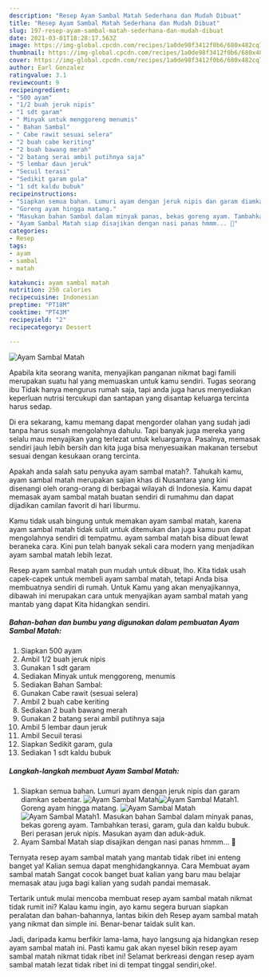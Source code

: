 ```yaml
---
description: "Resep Ayam Sambal Matah Sederhana dan Mudah Dibuat"
title: "Resep Ayam Sambal Matah Sederhana dan Mudah Dibuat"
slug: 197-resep-ayam-sambal-matah-sederhana-dan-mudah-dibuat
date: 2021-03-01T18:28:17.563Z
image: https://img-global.cpcdn.com/recipes/1a0de98f3412f0b6/680x482cq70/ayam-sambal-matah-foto-resep-utama.jpg
thumbnail: https://img-global.cpcdn.com/recipes/1a0de98f3412f0b6/680x482cq70/ayam-sambal-matah-foto-resep-utama.jpg
cover: https://img-global.cpcdn.com/recipes/1a0de98f3412f0b6/680x482cq70/ayam-sambal-matah-foto-resep-utama.jpg
author: Earl Gonzalez
ratingvalue: 3.1
reviewcount: 9
recipeingredient:
- "500 ayam"
- "1/2 buah jeruk nipis"
- "1 sdt garam"
- " Minyak untuk menggoreng menumis"
- " Bahan Sambal"
- " Cabe rawit sesuai selera"
- "2 buah cabe keriting"
- "2 buah bawang merah"
- "2 batang serai ambil putihnya saja"
- "5 lembar daun jeruk"
- "Secuil terasi"
- "Sedikit garam gula"
- "1 sdt kaldu bubuk"
recipeinstructions:
- "Siapkan semua bahan. Lumuri ayam dengan jeruk nipis dan garam diamkan sebentar."
- "Goreng ayam hingga matang."
- "Masukan bahan Sambal dalam minyak panas, bekas goreng ayam. Tambahkan terasi, garam, gula dan kaldu bubuk. Beri perasan jeruk nipis. Masukan ayam dan aduk-aduk."
- "Ayam Sambal Matah siap disajikan dengan nasi panas hmmm... 🤤"
categories:
- Resep
tags:
- ayam
- sambal
- matah

katakunci: ayam sambal matah 
nutrition: 250 calories
recipecuisine: Indonesian
preptime: "PT18M"
cooktime: "PT43M"
recipeyield: "2"
recipecategory: Dessert

---
```



![Ayam Sambal Matah](https://img-global.cpcdn.com/recipes/1a0de98f3412f0b6/680x482cq70/ayam-sambal-matah-foto-resep-utama.jpg)

Apabila kita seorang wanita, menyajikan panganan nikmat bagi famili merupakan suatu hal yang memuaskan untuk kamu sendiri. Tugas seorang ibu Tidak hanya mengurus rumah saja, tapi anda juga harus menyediakan keperluan nutrisi tercukupi dan santapan yang disantap keluarga tercinta harus sedap.

Di era  sekarang, kamu memang dapat mengorder olahan yang sudah jadi tanpa harus susah mengolahnya dahulu. Tapi banyak juga mereka yang selalu mau menyajikan yang terlezat untuk keluarganya. Pasalnya, memasak sendiri jauh lebih bersih dan kita juga bisa menyesuaikan makanan tersebut sesuai dengan kesukaan orang tercinta. 



Apakah anda salah satu penyuka ayam sambal matah?. Tahukah kamu, ayam sambal matah merupakan sajian khas di Nusantara yang kini disenangi oleh orang-orang di berbagai wilayah di Indonesia. Kamu dapat memasak ayam sambal matah buatan sendiri di rumahmu dan dapat dijadikan camilan favorit di hari liburmu.

Kamu tidak usah bingung untuk memakan ayam sambal matah, karena ayam sambal matah tidak sulit untuk ditemukan dan juga kamu pun dapat mengolahnya sendiri di tempatmu. ayam sambal matah bisa dibuat lewat beraneka cara. Kini pun telah banyak sekali cara modern yang menjadikan ayam sambal matah lebih lezat.

Resep ayam sambal matah pun mudah untuk dibuat, lho. Kita tidak usah capek-capek untuk membeli ayam sambal matah, tetapi Anda bisa membuatnya sendiri di rumah. Untuk Kamu yang akan menyajikannya, dibawah ini merupakan cara untuk menyajikan ayam sambal matah yang mantab yang dapat Kita hidangkan sendiri.

<!--inarticleads1-->

##### Bahan-bahan dan bumbu yang digunakan dalam pembuatan Ayam Sambal Matah:

1. Siapkan 500 ayam
1. Ambil 1/2 buah jeruk nipis
1. Gunakan 1 sdt garam
1. Sediakan  Minyak untuk menggoreng, menumis
1. Sediakan  Bahan Sambal:
1. Gunakan  Cabe rawit (sesuai selera)
1. Ambil 2 buah cabe keriting
1. Sediakan 2 buah bawang merah
1. Gunakan 2 batang serai ambil putihnya saja
1. Ambil 5 lembar daun jeruk
1. Ambil Secuil terasi
1. Siapkan Sedikit garam, gula
1. Sediakan 1 sdt kaldu bubuk




<!--inarticleads2-->

##### Langkah-langkah membuat Ayam Sambal Matah:

1. Siapkan semua bahan. Lumuri ayam dengan jeruk nipis dan garam diamkan sebentar.
<img src="https://img-global.cpcdn.com/steps/e31283350a5a664b/160x128cq70/ayam-sambal-matah-langkah-memasak-1-foto.jpg" alt="Ayam Sambal Matah"><img src="https://img-global.cpcdn.com/steps/83d7e4eb0a66e3ad/160x128cq70/ayam-sambal-matah-langkah-memasak-1-foto.jpg" alt="Ayam Sambal Matah">1. Goreng ayam hingga matang.
<img src="https://img-global.cpcdn.com/steps/ce869081b10f5238/160x128cq70/ayam-sambal-matah-langkah-memasak-2-foto.jpg" alt="Ayam Sambal Matah"><img src="https://img-global.cpcdn.com/steps/d3afc623af5e530e/160x128cq70/ayam-sambal-matah-langkah-memasak-2-foto.jpg" alt="Ayam Sambal Matah">1. Masukan bahan Sambal dalam minyak panas, bekas goreng ayam. Tambahkan terasi, garam, gula dan kaldu bubuk. Beri perasan jeruk nipis. Masukan ayam dan aduk-aduk.
1. Ayam Sambal Matah siap disajikan dengan nasi panas hmmm... 🤤




Ternyata resep ayam sambal matah yang mantab tidak ribet ini enteng banget ya! Kalian semua dapat menghidangkannya. Cara Membuat ayam sambal matah Sangat cocok banget buat kalian yang baru mau belajar memasak atau juga bagi kalian yang sudah pandai memasak.

Tertarik untuk mulai mencoba membuat resep ayam sambal matah nikmat tidak rumit ini? Kalau kamu ingin, ayo kamu segera buruan siapkan peralatan dan bahan-bahannya, lantas bikin deh Resep ayam sambal matah yang nikmat dan simple ini. Benar-benar taidak sulit kan. 

Jadi, daripada kamu berfikir lama-lama, hayo langsung aja hidangkan resep ayam sambal matah ini. Pasti kamu gak akan nyesel bikin resep ayam sambal matah nikmat tidak ribet ini! Selamat berkreasi dengan resep ayam sambal matah lezat tidak ribet ini di tempat tinggal sendiri,oke!.

